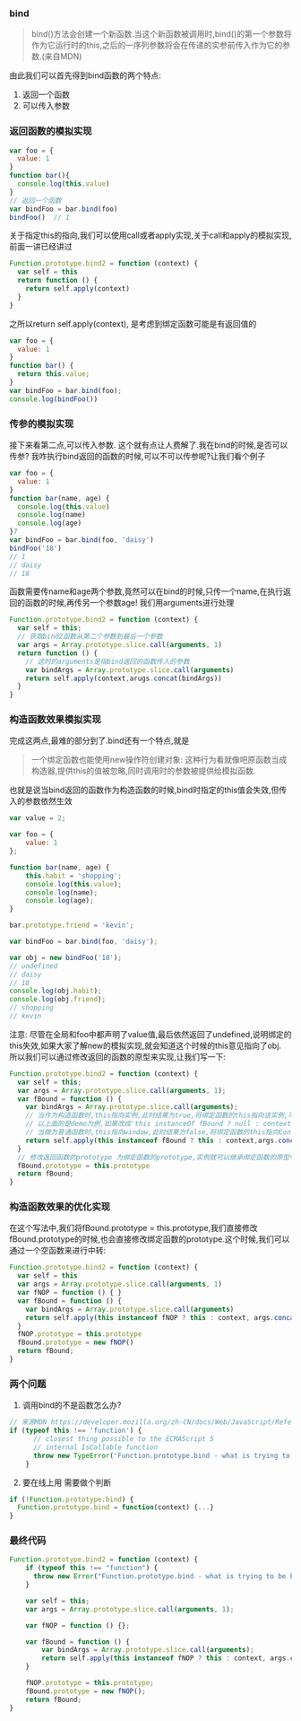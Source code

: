 ### bind
> bind()方法会创建一个新函数.当这个新函数被调用时,bind()的第一个参数将作为它运行时的this,之后的一序列参数将会在传递的实参前传入作为它的参数.(来自MDN)

由此我们可以首先得到bind函数的两个特点:  
1. 返回一个函数
2. 可以传入参数
### 返回函数的模拟实现
```JavaScript
var foo = {
  value: 1
}
function bar(){
  console.log(this.value)
}
// 返回一个函数
var bindFoo = bar.bind(foo)
bindFoo()  // 1
```
关于指定this的指向,我们可以使用call或者apply实现,关于call和apply的模拟实现,前面一讲已经讲过
```JavaScript
Function.prototype.bind2 = function (context) {
  var self = this
  return function () {
    return self.apply(context)
  }
}
```
之所以return self.apply(context), 是考虑到绑定函数可能是有返回值的
```JavaScript
var foo = {
  value: 1
}
function bar() {
  return this.value;
}
var bindFoo = bar.bind(foo);
console.log(bindFoo())
```
### 传参的模拟实现
接下来看第二点,可以传入参数. 这个就有点让人费解了.我在bind的时候,是否可以传参? 我咋执行bind返回的函数的时候,可以不可以传参呢?让我们看个例子
```JavaScript
var foo = {
  value: 1
}
function bar(name, age) {
  console.log(this.value)
  console.log(name)
  console.log(age)
}7
var bindFoo = bar.bind(foo, 'daisy')
bindFoo('18') 
// 1
// daisy
// 18
```
函数需要传name和age两个参数,竟然可以在bind的时候,只传一个name,在执行返回的函数的时候,再传另一个参数age!
我们用arguments进行处理
```JavaScript
Function.prototype.bind2 = function (context) {
  var self = this;
  // 获取bind2函数从第二个参数到最后一个参数
  var args = Array.prototype.slice.call(arguments, 1)
  return function () {
    // 这时的arguments是指bind返回的函数传入的参数
    var bindArgs = Array.prototype.slice.call(arguments)
    return self.apply(context,arugs.concat(bindArgs))
  }
}
```
### 构造函数效果模拟实现
完成这两点,最难的部分到了.bind还有一个特点,就是
> 一个绑定函数也能使用new操作符创建对象: 这种行为看就像吧原函数当成构造器,提供this的值被忽略,同时调用时的参数被提供给模拟函数.

也就是说当bind返回的函数作为构造函数的时候,bind时指定的this值会失效,但传入的参数依然生效
```JavaScript
var value = 2;

var foo = {
    value: 1
};

function bar(name, age) {
    this.habit = 'shopping';
    console.log(this.value);
    console.log(name);
    console.log(age);
}

bar.prototype.friend = 'kevin';

var bindFoo = bar.bind(foo, 'daisy');

var obj = new bindFoo('18');
// undefined
// daisy
// 18
console.log(obj.habit);
console.log(obj.friend);
// shopping
// kevin 
```
注意: 尽管在全局和foo中都声明了value值,最后依然返回了undefined,说明绑定的this失效,如果大家了解new的模拟实现,就会知道这个时候的this意见指向了obj.  
所以我们可以通过修改返回的函数的原型来实现,让我们写一下:
```JavaScript
Function.prototype.bind2 = function (context) {
  var self = this;
  var args = Array.prototype.slice.call(arguments, 1);
  var fBound = function () {
    var bindArgs = Array.prototype.slice.call(arguments);
    // 当作为构造函数时,this指向实例,此时结果为true,将绑定函数的this指向该实例,可以让实例获得来自绑定函数的值.
    // 以上面的是demo为例,如果改成'this instanceOf fBound ? null : context'. 实例只是一个空对象,将null改成this,实例会具有habit属性
    // 当做为普通函数时,this指向window,此时结果为false,将绑定函数的this指向Context
    return self.apply(this instanceof fBound ? this : context,args.concat(bindArgs))
  }
  // 修改返回函数的prototype 为绑定函数的prototype,实例就可以继承绑定函数的原型中的值
  fBound.prototype = this.prototype
  return fBound;
}
```

### 构造函数效果的优化实现
在这个写法中,我们将fBound.prototype = this.prototype,我们直接修改fBound.prototype的时候,也会直接修改绑定函数的prototype.这个时候,我们可以通过一个空函数来进行中转:
```JavaScript
Function.prototype.bind2 = function (context) {
  var self = this
  var args = Array.prototype.slice.call(arguments, 1)
  var fNOP = function () { }
  var fBound = function () {
    var bindArgs = Array.prototype.slice.call(arguments)
    return self.apply(this instanceof fNOP ? this : context, args.concat(bindArgs))
  }
  fNOP.prototype = this.prototype
  fBound.prototype = new fNOP()
  return fBound;
}
```
### 两个问题
1. 调用bind的不是函数怎么办?
```JavaScript
// 来源MDN https://developer.mozilla.org/zh-CN/docs/Web/JavaScript/Reference/Global_Objects/Function/bind
if (typeof this !== 'function') {
      // closest thing possible to the ECMAScript 5
      // internal IsCallable function
      throw new TypeError('Function.prototype.bind - what is trying to be bound is not callable');
    }
```
2. 要在线上用
需要做个判断
```JavaScript
if (!Function.prototype.bind) {
  Function.prototype.bind = function(context) {...}
}
```

### 最终代码
```JavaScript
Function.prototype.bind2 = function (context) {
    if (typeof this !== "function") {
      throw new Error("Function.prototype.bind - what is trying to be bound is not callable");
    }

    var self = this;
    var args = Array.prototype.slice.call(arguments, 1);

    var fNOP = function () {};

    var fBound = function () {
        var bindArgs = Array.prototype.slice.call(arguments);
        return self.apply(this instanceof fNOP ? this : context, args.concat(bindArgs));
    }

    fNOP.prototype = this.prototype;
    fBound.prototype = new fNOP();
    return fBound;
}
```